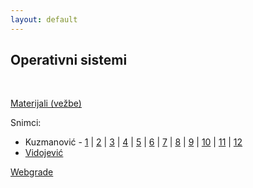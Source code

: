 ```yaml
---
layout: default
---
```


## Operativni sistemi

<br>

[Materijali (vežbe)](https://github.com/osmatf/osvezbe/)

Snimci:
- Kuzmanović - [1](https://drive.google.com/file/d/1L6xfgd2KngMngM2b0ygB952CHgP6JUgc/view) |
[2](https://drive.google.com/file/d/1S5T8NMdYaM0VcOgkfivbN8-ylFlt-bo0/view) |
[3](https://drive.google.com/file/d/1Xzzcblzzhd9lADPLFwdlmF3-dFsdIf-4/view) |
[4](https://drive.google.com/file/d/1H5R9SdZ65SVXwvkgecYnDh7EiVXU7nfS/view) |
[5](https://drive.google.com/file/d/1fplRDxllO4L2M-aJu7xTdoMrCn7d5Ryh/view) |
[6](https://drive.google.com/file/d/1fp-PKypsqSF9K7L9tKGfdnHTWilN-4Cc/view) |
[7](https://drive.google.com/file/d/1ielZ0uI995SrG_a-OPW6xAzhNgs0Ky50/view) |
[8](https://drive.google.com/file/d/16N434K_UciYM3EgNB-HvXDIzC8DV57f2/view) |
[9](https://drive.google.com/file/d/1HL98TTh3c-xiZa64KkE5WHPaIVNoqiZV/view) |
[10](https://drive.google.com/file/d/1-7mSnCkZyRFdeIVbR2wZbe-A0Y_c3awa/view) |
[11](https://drive.google.com/file/d/1E0x27Jk-7pH0J2iCdomAPpBSN-tCfkFO/view) |
[12](https://drive.google.com/file/d/1sgX125WGJbCkiUkZ4QEFRxVdkb8YAcK1/view)
- [Vidojević](https://www.youtube.com/playlist?list=PLw22IijXzJsCw6pMu31r4ht1m_-7lSaij)

[Webgrade](http://drwebgrade.matf.bg.ac.rs/s/courses/6)
